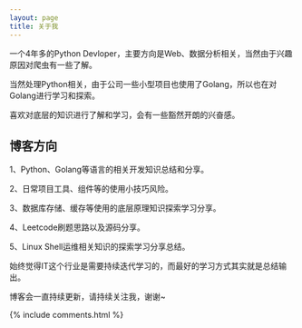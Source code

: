 ```yaml
---
layout: page
title: 关于我 
---
```


一个4年多的Python Devloper，主要方向是Web、数据分析相关，当然由于兴趣原因对爬虫有一些了解。

当然处理Python相关，由于公司一些小型项目也使用了Golang，所以也在对Golang进行学习和探索。

喜欢对底层的知识进行了解和学习，会有一些豁然开朗的兴奋感。

<h2> 博客方向 </h2>  

1、Python、Golang等语言的相关开发知识总结和分享。

2、日常项目工具、组件等的使用小技巧风险。

3、数据库存储、缓存等使用的底层原理知识探索学习分享。

4、Leetcode刷题思路以及源码分享。

5、Linux Shell运维相关知识的探索学习分享总结。


始终觉得IT这个行业是需要持续迭代学习的，而最好的学习方式其实就是总结输出。

博客会一直持续更新，请持续关注我，谢谢~

{% include comments.html %}

